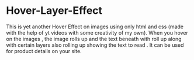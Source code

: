 # Hover-Layer-Effect
This is yet another Hover Effect on images using only html and css (made with the help of yt videos with some creativity of my own). When you hover on the images , the image rolls up and the text beneath with roll up along with certain layers also rolling up showing the text to read . It can be used for product details on your site.
